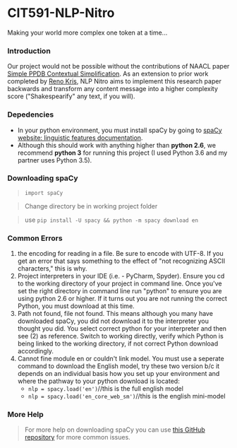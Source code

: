 # CIT591-NLP-Nitro
Making your world more complex one token at a time...

### Introduction

Our project would not be possible without the contributions of NAACL paper [Simple PPDB Contextual Simplification](http://cis.upenn.edu/~ccb/publications/simple-ppdb.pdf).  As an extension to prior work completed by [Reno Kris](https://rekriz11.github.io/), NLP Nitro aims to implement this research paper backwards and transform any content message into a higher complexity score ("Shakespearify" any text, if you will).

### Depedencies

- In your python environment, you must install spaCy by going to [spaCy website: linguistic features documentation](https://spacy.io/usage/linguistic-features).  
- Although this should work with anything higher than **python 2.6**, we recommend **python 3** for running this project (I used Python 3.6 and my partner uses Python 3.5).  

### Downloading spaCy
> `import spaCy`

> Change directory be in working project folder

> use `pip install -U spacy && python -m spacy download en`

### Common Errors
1. the encoding for reading in a file.  Be sure to encode with UTF-8.  If you get an error that says something to the effect of "not recognizing ASCII characters," this is why. 
2. Project interpreters in your IDE (i.e. - PyCharm, Spyder).  Ensure you cd to the working directory of your project in command line.  Once you've set the right directory in command line run "python" to ensure you are using python 2.6 or higher.  If it turns out you are not running the correct Python, you must download at this time.
3. Path not found, file not found.  This means although you many have downloaded spaCy, you did not download it to the interpreter you thought you did.  You select correct python for your interpreter and then see (2) as reference.  Switch to working directly, verify which Python is being linked to the working directory, if not correct Python download accordingly. 
4. Cannot fine module en or couldn't link model.  You must use a seperate command to download the English model, try these two version b/c it depends on an individual basis how you set up your environment and where the pathway to your python download is located:
   - `nlp = spacy.load('en')`//this is the full english model
   - `nlp = spacy.load('en_core_web_sm')`//this is the english mini-model 

### More Help
> For more help on downloading spaCy you can use [this GitHub repository](https://github.com/explosion/spaCy/issues/1721) for more common issues.
